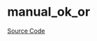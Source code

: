 # manual_ok_or

[Source Code](https://github.com/software-mansion/cairo-lint/tree/main/crates/cairo-lint-core/src/lints/manual/manual_ok_or.rs#L27)

